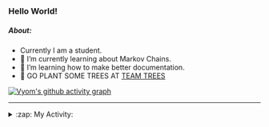### Hello World!

##### About:
- Currently I am a student.
- 🌱 I’m currently learning about Markov Chains.
- 🌱 I’m learning how to make better documentation.
- 🌱 GO PLANT SOME TREES AT [TEAM TREES](https://teamtrees.org/)

[![Vyom's github activity graph](https://activity-graph.herokuapp.com/graph?username=Vyvy-vi)](https://github.com/ashutosh00710/github-readme-activity-graph)

---
<details>
  <summary>:zap: My Activity:</summary>
  
<!--START_SECTION:waka-->
![Code Time](http://img.shields.io/badge/Code%20Time-826%20hrs%208%20mins-blue)

**I'm a Night 🦉** 

```text
🌞 Morning    67 commits     ██░░░░░░░░░░░░░░░░░░░░░░░   8.38% 
🌆 Daytime    195 commits    ██████░░░░░░░░░░░░░░░░░░░   24.38% 
🌃 Evening    271 commits    ████████░░░░░░░░░░░░░░░░░   33.88% 
🌙 Night      267 commits    ████████░░░░░░░░░░░░░░░░░   33.38%

```
📅 **I'm Most Productive on Sunday** 

```text
Monday       77 commits     ██░░░░░░░░░░░░░░░░░░░░░░░   9.62% 
Tuesday      131 commits    ████░░░░░░░░░░░░░░░░░░░░░   16.38% 
Wednesday    125 commits    ████░░░░░░░░░░░░░░░░░░░░░   15.62% 
Thursday     106 commits    ███░░░░░░░░░░░░░░░░░░░░░░   13.25% 
Friday       108 commits    ███░░░░░░░░░░░░░░░░░░░░░░   13.5% 
Saturday     92 commits     ███░░░░░░░░░░░░░░░░░░░░░░   11.5% 
Sunday       161 commits    █████░░░░░░░░░░░░░░░░░░░░   20.12%

```


📊 **This Week I Spent My Time On** 

```text
🔥 Editors: 
VS Code                  12 hrs 19 mins      ██████████████████████░░░   88.71% 
Vim                      1 hr 34 mins        ██░░░░░░░░░░░░░░░░░░░░░░░   11.29%

🐱‍💻 Projects: 
developer-rubric-discord-6 hrs 45 mins       ████████████░░░░░░░░░░░░░   48.62% 
praise                   5 hrs 36 mins       ██████████░░░░░░░░░░░░░░░   40.35% 
phishing-check-bot       33 mins             █░░░░░░░░░░░░░░░░░░░░░░░░   3.98% 
discord-bot              22 mins             ░░░░░░░░░░░░░░░░░░░░░░░░░   2.7% 
onboarding-bot           18 mins             ░░░░░░░░░░░░░░░░░░░░░░░░░   2.23%

```


 Last Updated on 18/06/2022 21:04:18 UTC
<!--END_SECTION:waka-->
</details>
